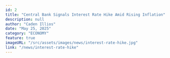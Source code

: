 ```yaml
---
id: 2
title: "Central Bank Signals Interest Rate Hike Amid Rising Inflation"
description: null
author: "Caden Illios"
date: "May 25, 2025"
category: "ECONOMY"
feature: true
imageURL: "/src/assets/images/news/interest-rate-hike.jpg"
link: "/news/interest-rate-hike"
---
```

